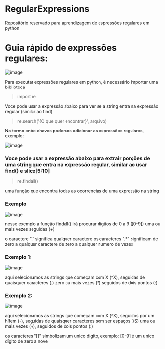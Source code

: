 # RegularExpressions
Repositório reservado para aprendizagem de espressões regulares em python

# Guia rápido de expressões regulares:

![image](https://github.com/JBradachi/RegularExpressions/assets/105111795/a35b4a1a-93ca-49d7-a9cb-e88e808d7d9e)

Para executar expressões regulares em python, é necessário importar uma biblioteca
> import re

Voce pode usar a expressão abaixo para ver se a string entra na expressão regular (similar ao find)
> re.search('\{O que quer encontrar\}', arquivo)

No termo entre chaves podemos adicionar as expressões regulares, exemplo:

![image](https://github.com/JBradachi/RegularExpressions/assets/105111795/4d23eda6-3b1a-418a-876b-47537486bae3)


### Voce pode usar a expressão abaixo para extrair porções de uma string que  entra na expressão regular, similar ao usar find() e slice[5:10]
> re.findall()

uma função que encontra todas as ocorrencias de uma expressão na string 

### Exemplo

![image](https://github.com/JBradachi/RegularExpressions/assets/105111795/6f03aaca-59e1-4033-88b6-8128175a7e3b)

nesse exemplo a função findall() irá procurar digitos de 0 a 9 ([0-9]) uma ou mais vezes seguidas (+)

o caractere "." significa qualquer caractere
os caracteres ".*" significam de zero a qualquer caractere de zero a qualquer numero de vezes

### Exemplo 1:

![image](https://github.com/JBradachi/RegularExpressions/assets/105111795/6d136452-d441-4ce3-90f6-28faef932a76)

aqui selecionamos as strings que começam com X (^X), seguidas de quaisquer caracteres (.) zero ou mais vezes (*) seguidos de dois pontos (:)


### Exemplo 2:

![image](https://github.com/JBradachi/RegularExpressions/assets/105111795/fdbd3c6d-3921-4916-8ce4-12a954759492)

aqui selecionamos as strings que começam com X (^X), seguidos por um hífem (-), seguidas de quaisquer caracteres sem ser espaços (\S) uma ou mais vezes (+), seguidos de dois pontos (:)

os caracteres "[]" simbolizam um unico digito, exemplo: [0-9] é um unico dígito de zero a nove
